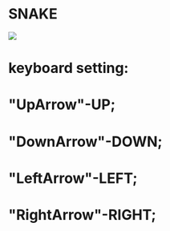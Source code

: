 # SNAKE
![](https://user-images.githubusercontent.com/58302277/73164125-f8988180-40f9-11ea-8c5a-0cd18ed784ed.png)
# keyboard setting:
# "UpArrow"-UP;
# "DownArrow"-DOWN;
# "LeftArrow"-LEFT;
# "RightArrow"-RIGHT;


